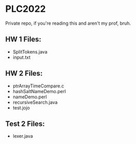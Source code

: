 # PLC2022
Private repo, if you're reading this and aren't my prof, bruh.

## HW 1 Files:
- SplitTokens.java
- input.txt

## HW 2 Files:
- ptrArrayTimeCompare.c
- hashSaltNameDemo.perl
- nameDemo.perl
- recursiveSearch.java
- test.jojo

## Test 2 Files:
- lexer.java
